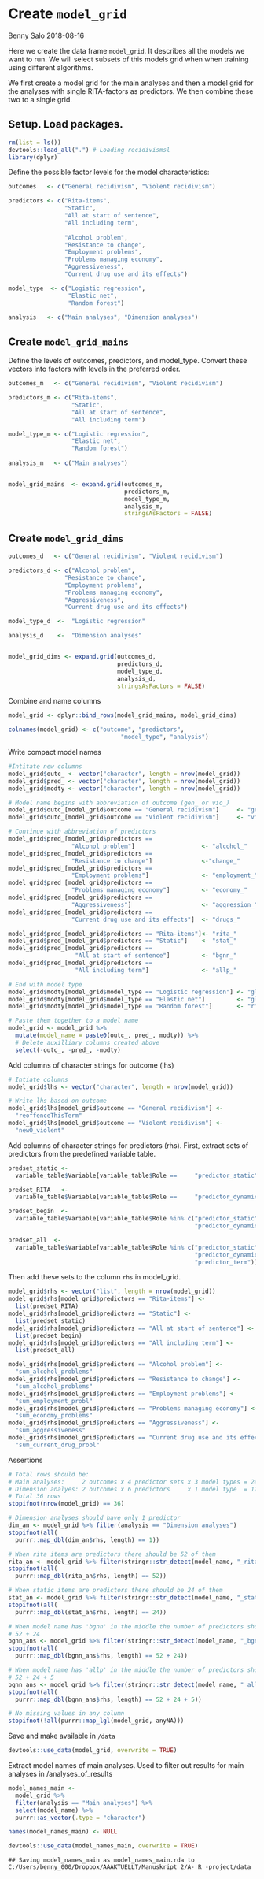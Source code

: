 Create `model_grid`
================
Benny Salo
2018-08-16

Here we create the data frame `model_grid`. It describes all the models we want to run. We will select subsets of this models grid when when training using different algorithms.

We first create a model grid for the main analyses and then a model grid for the analyses with single RITA-factors as predictors. We then combine these two to a single grid.

Setup. Load packages.
---------------------

``` r
rm(list = ls())
devtools::load_all(".") # Loading recidivismsl
library(dplyr)
```

Define the possible factor levels for the model characteristics:

``` r
outcomes   <- c("General recidivism", "Violent recidivism")

predictors <- c("Rita-items", 
                "Static", 
                "All at start of sentence", 
                "All including term",
                
                "Alcohol problem",
                "Resistance to change",
                "Employment problems",
                "Problems managing economy",
                "Aggressiveness",
                "Current drug use and its effects")

model_type  <- c("Logistic regression", 
                 "Elastic net", 
                 "Random forest")

analysis   <- c("Main analyses", "Dimension analyses")
```

Create `model_grid_mains`
-------------------------

Define the levels of outcomes, predictors, and model\_type. Convert these vectors into factors with levels in the preferred order.

``` r
outcomes_m   <- c("General recidivism", "Violent recidivism")

predictors_m <- c("Rita-items", 
                  "Static",
                  "All at start of sentence",
                  "All including term")

model_type_m <- c("Logistic regression", 
                  "Elastic net",
                  "Random forest")
                  
analysis_m   <- c("Main analyses")


model_grid_mains  <- expand.grid(outcomes_m,
                                 predictors_m,
                                 model_type_m,
                                 analysis_m,
                                 stringsAsFactors = FALSE)
```

Create `model_grid_dims`
------------------------

``` r
outcomes_d   <- c("General recidivism", "Violent recidivism")

predictors_d <- c("Alcohol problem",
                "Resistance to change",
                "Employment problems",
                "Problems managing economy",
                "Aggressiveness",
                "Current drug use and its effects")

model_type_d  <-  "Logistic regression"

analysis_d    <-  "Dimension analyses"


model_grid_dims <- expand.grid(outcomes_d,
                               predictors_d,
                               model_type_d,
                               analysis_d,
                               stringsAsFactors = FALSE)
```

Combine and name columns

``` r
model_grid <- dplyr::bind_rows(model_grid_mains, model_grid_dims)

colnames(model_grid) <- c("outcome", "predictors",
                                "model_type", "analysis")
```

Write compact model names

``` r
#Intitate new columns
model_grid$outc_ <- vector("character", length = nrow(model_grid))
model_grid$pred_ <- vector("character", length = nrow(model_grid))
model_grid$modty <- vector("character", length = nrow(model_grid))

# Model name begins with abbreviation of outcome (gen_ or vio_)
model_grid$outc_[model_grid$outcome == "General recidivism"]     <- "gen_"
model_grid$outc_[model_grid$outcome == "Violent recidivism"]     <- "vio_"

# Continue with abbreviation of predictors
model_grid$pred_[model_grid$predictors == 
                  "Alcohol problem"]                   <- "alcohol_"
model_grid$pred_[model_grid$predictors == 
                  "Resistance to change"]              <-"change_"
model_grid$pred_[model_grid$predictors == 
                  "Employment problems"]               <- "employment_"
model_grid$pred_[model_grid$predictors == 
                  "Problems managing economy"]         <- "economy_"
model_grid$pred_[model_grid$predictors ==
                  "Aggressiveness"]                    <- "aggression_"
model_grid$pred_[model_grid$predictors == 
                  "Current drug use and its effects"]  <- "drugs_"

model_grid$pred_[model_grid$predictors == "Rita-items"]<- "rita_"
model_grid$pred_[model_grid$predictors == "Static"]    <- "stat_"
model_grid$pred_[model_grid$predictors == 
                   "All at start of sentence"]         <- "bgnn_"
model_grid$pred_[model_grid$predictors == 
                   "All including term"]               <- "allp_"

# End with model type
model_grid$modty[model_grid$model_type == "Logistic regression"] <- "glm"
model_grid$modty[model_grid$model_type == "Elastic net"]         <- "glmnet"
model_grid$modty[model_grid$model_type == "Random forest"]       <- "rf"

# Paste them together to a model name
model_grid <- model_grid %>% 
  mutate(model_name = paste0(outc_, pred_, modty)) %>% 
  # Delete auxilliary columns created above
  select(-outc_, -pred_, -modty)
```

Add columns of character strings for outcome (lhs)

``` r
# Intiate columns
model_grid$lhs <- vector("character", length = nrow(model_grid))

# Write lhs based on outcome
model_grid$lhs[model_grid$outcome == "General recidivism"] <- 
  "reoffenceThisTerm"
model_grid$lhs[model_grid$outcome == "Violent recidivism"] <- 
  "newO_violent"
```

Add columns of character strings for predictors (rhs). First, extract sets of predictors from the predefined variable table.

``` r
predset_static <- 
  variable_table$Variable[variable_table$Role ==     "predictor_static"]

predset_RITA   <- 
  variable_table$Variable[variable_table$Role ==     "predictor_dynamic"]

predset_begin  <- 
  variable_table$Variable[variable_table$Role %in% c("predictor_static",
                                                     "predictor_dynamic")]

predset_all  <- 
  variable_table$Variable[variable_table$Role %in% c("predictor_static",
                                                     "predictor_dynamic",
                                                     "predictor_term")]
```

Then add these sets to the column `rhs` in model\_grid.

``` r
model_grid$rhs <- vector("list", length = nrow(model_grid))
model_grid$rhs[model_grid$predictors == "Rita-items"] <- 
  list(predset_RITA)
model_grid$rhs[model_grid$predictors == "Static"] <- 
  list(predset_static)
model_grid$rhs[model_grid$predictors == "All at start of sentence"] <-        
  list(predset_begin)
model_grid$rhs[model_grid$predictors == "All including term"] <- 
  list(predset_all)

model_grid$rhs[model_grid$predictors == "Alcohol problem"] <-
  "sum_alcohol_problems"                  
model_grid$rhs[model_grid$predictors == "Resistance to change"] <-
  "sum_alcohol_problems"
model_grid$rhs[model_grid$predictors == "Employment problems"] <-
  "sum_employment_probl"
model_grid$rhs[model_grid$predictors == "Problems managing economy"] <-
  "sum_economy_problems" 
model_grid$rhs[model_grid$predictors == "Aggressiveness"] <-
  "sum_aggressiveness"
model_grid$rhs[model_grid$predictors == "Current drug use and its effects"] <-
  "sum_current_drug_probl"
```

Assertions

``` r
# Total rows should be:
# Main analyses:     2 outcomes x 4 predictor sets x 3 model types = 24
# Dimension analyes: 2 outcomes x 6 predictors     x 1 model type  = 12
# Total 36 rows
stopifnot(nrow(model_grid) == 36)

# Dimension analyses should have only 1 predictor
dim_an <- model_grid %>% filter(analysis == "Dimension analyses")
stopifnot(all(
  purrr::map_dbl(dim_an$rhs, length) == 1))

# When rita items are predictors there should be 52 of them
rita_an <- model_grid %>% filter(stringr::str_detect(model_name, "_rita_"))
stopifnot(all(
  purrr::map_dbl(rita_an$rhs, length) == 52))

# When static items are predictors there should be 24 of them
stat_an <- model_grid %>% filter(stringr::str_detect(model_name, "_stat_"))
stopifnot(all(
  purrr::map_dbl(stat_an$rhs, length) == 24))

# When model name has 'bgnn' in the middle the number of predictors should be 
# 52 + 24
bgnn_ans <- model_grid %>% filter(stringr::str_detect(model_name, "_bgnn_"))
stopifnot(all(
  purrr::map_dbl(bgnn_ans$rhs, length) == 52 + 24))

# When model name has 'allp' in the middle the number of predictors should be 
# 52 + 24 + 5
bgnn_ans <- model_grid %>% filter(stringr::str_detect(model_name, "_allp_"))
stopifnot(all(
  purrr::map_dbl(bgnn_ans$rhs, length) == 52 + 24 + 5))

# No missing values in any column
stopifnot(!all(purrr::map_lgl(model_grid, anyNA))) 
```

Save and make available in `/data`

``` r
devtools::use_data(model_grid, overwrite = TRUE)
```

Extract model names of main analyses. Used to filter out results for main analyses in /analyses\_of\_results

``` r
model_names_main <-
  model_grid %>%
  filter(analysis == "Main analyses") %>%
  select(model_name) %>% 
  purrr::as_vector(.type = "character") 

names(model_names_main) <- NULL

devtools::use_data(model_names_main, overwrite = TRUE)
```

    ## Saving model_names_main as model_names_main.rda to C:/Users/benny_000/Dropbox/AAAKTUELLT/Manuskript 2/A- R -project/data
